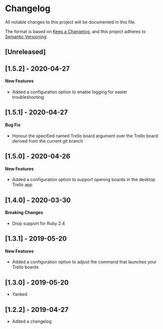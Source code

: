 # Changelog
All notable changes to this project will be documented in this file.

The format is based on [Keep a Changelog](https://keepachangelog.com/en/1.0.0/),
and this project adheres to [Semantic Versioning](https://semver.org/spec/v2.0.0.html).

## [Unreleased]

## [1.5.2] - 2020-04-27

#### New Features

- Added a configuration option to enable logging for easier troubleshooting

## [1.5.1] - 2020-04-27

#### Bug Fix

- Honour the specified named Trello board argument over the Trello board derived from the current git branch

## [1.5.0] - 2020-04-26

#### New Features

- Added a configuration option to support opening boards in the desktop Trello app

## [1.4.0] - 2020-03-30

#### Breaking Changes

- Drop support for Ruby 2.4

## [1.3.1] - 2019-05-20

#### New Features

- Added a configuration option to adjust the command that launches your Trello boards

## [1.3.0] - 2019-05-20

- Yanked

## [1.2.2] - 2019-04-27

- Added a changelog
